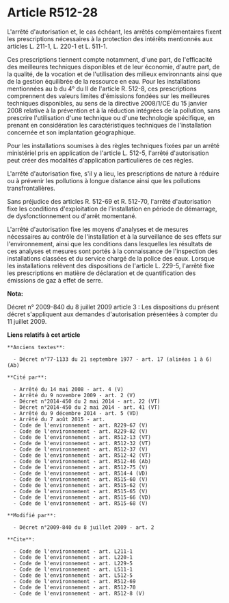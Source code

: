 # Article R512-28

L'arrêté d'autorisation et, le cas échéant, les arrêtés complémentaires fixent les prescriptions nécessaires à la protection
des intérêts mentionnés aux articles L. 211-1, L. 220-1 et L. 511-1. 

Ces prescriptions tiennent compte notamment, d'une part, de l'efficacité des meilleures techniques disponibles et de leur
économie, d'autre part, de la qualité, de la vocation et de l'utilisation des milieux environnants ainsi que de la gestion
équilibrée de la ressource en eau. Pour les installations mentionnées au b du 4° du II de l'article R. 512-8, ces
prescriptions comprennent des valeurs limites d'émissions fondées sur les meilleures techniques disponibles, au sens de la
directive 2008/1/CE du 15 janvier 2008 relative à la prévention et à la réduction intégrées de la pollution, sans prescrire
l'utilisation d'une technique ou d'une technologie spécifique, en prenant en considération les caractéristiques techniques de
l'installation concernée et son implantation géographique. 

Pour les installations soumises à des règles techniques fixées par un arrêté ministériel pris en application de l'article L.
512-5, l'arrêté d'autorisation peut créer des modalités d'application particulières de ces règles.

L'arrêté d'autorisation fixe, s'il y a lieu, les prescriptions de nature à réduire ou à prévenir les pollutions à longue
distance ainsi que les pollutions transfrontalières. 

Sans préjudice des articles R. 512-69 et R. 512-70, l'arrêté d'autorisation fixe les conditions d'exploitation de
l'installation en période de démarrage, de dysfonctionnement ou d'arrêt momentané.

L'arrêté d'autorisation fixe les moyens d'analyses et de mesures nécessaires au contrôle de l'installation et à la
surveillance de ses effets sur l'environnement, ainsi que les conditions dans lesquelles les résultats de ces analyses et
mesures sont portés à la connaissance de l'inspection des installations classées et du service chargé de la police des eaux.
Lorsque les installations relèvent des dispositions de l'article L. 229-5, l'arrêté fixe les prescriptions en matière de
déclaration et de quantification des émissions de gaz à effet de serre.

**Nota:**

Décret n° 2009-840 du 8 juillet 2009 article 3 : Les dispositions du présent décret s'appliquent aux demandes d'autorisation
présentées à compter du 11 juillet 2009.

**Liens relatifs à cet article**

	**Anciens textes**:

	  - Décret n°77-1133 du 21 septembre 1977 - art. 17 (alinéas 1 à 6) (Ab)

	**Cité par**:

	  - Arrêté du 14 mai 2008 - art. 4 (V)
	  - Arrêté du 9 novembre 2009 - art. 2 (V)
	  - Décret n°2014-450 du 2 mai 2014 - art. 22 (VT)
	  - Décret n°2014-450 du 2 mai 2014 - art. 41 (VT)
	  - Arrêté du 9 décembre 2014 - art. 5 (VD)
	  - Arrêté du 7 août 2015 - art.
	  - Code de l'environnement - art. R229-67 (V)
	  - Code de l'environnement - art. R229-82 (V)
	  - Code de l'environnement - art. R512-13 (VT)
	  - Code de l'environnement - art. R512-32 (VT)
	  - Code de l'environnement - art. R512-37 (V)
	  - Code de l'environnement - art. R512-42 (VT)
	  - Code de l'environnement - art. R512-46 (Ab)
	  - Code de l'environnement - art. R512-75 (V)
	  - Code de l'environnement - art. R514-4 (VD)
	  - Code de l'environnement - art. R515-60 (V)
	  - Code de l'environnement - art. R515-62 (V)
	  - Code de l'environnement - art. R515-65 (V)
	  - Code de l'environnement - art. R515-66 (VD)
	  - Code de l'environnement - art. R515-68 (V)

	**Modifié par**:

	  - Décret n°2009-840 du 8 juillet 2009 - art. 2

	**Cite**:

	  - Code de l'environnement - art. L211-1
	  - Code de l'environnement - art. L220-1
	  - Code de l'environnement - art. L229-5
	  - Code de l'environnement - art. L511-1
	  - Code de l'environnement - art. L512-5
	  - Code de l'environnement - art. R512-69
	  - Code de l'environnement - art. R512-70
	  - Code de l'environnement - art. R512-8 (V)
